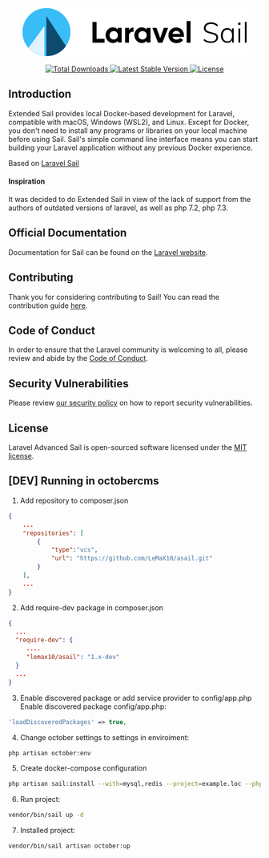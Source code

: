 <p align="center"><img src="/art/logo.svg" alt="Logo Laravel Sail"></p>

<p align="center">
    <a href="https://packagist.org/packages/laravel/sail">
        <img src="https://img.shields.io/packagist/dt/laravel/sail" alt="Total Downloads">
    </a>
    <a href="https://packagist.org/packages/laravel/sail">
        <img src="https://img.shields.io/packagist/v/laravel/sail" alt="Latest Stable Version">
    </a>
    <a href="https://packagist.org/packages/laravel/sail">
        <img src="https://img.shields.io/packagist/l/laravel/sail" alt="License">
    </a>
</p>

## Introduction
Extended Sail provides local Docker-based development for Laravel, compatible with macOS, Windows (WSL2), and Linux. Except for Docker, you don't need to install any programs or libraries on your local machine before using Sail. Sail's simple command line interface means you can start building your Laravel application without any previous Docker experience.

Based on [Laravel Sail](https://github.com/laravel/sail)

#### Inspiration

It was decided to do Extended Sail in view of the lack of support from the authors of outdated versions of laravel, as well as php 7.2, php 7.3.

## Official Documentation

Documentation for Sail can be found on the [Laravel website](https://laravel.com/docs/sail).

## Contributing

Thank you for considering contributing to Sail! You can read the contribution guide [here](.github/CONTRIBUTING.md).

## Code of Conduct

In order to ensure that the Laravel community is welcoming to all, please review and abide by the [Code of Conduct](https://laravel.com/docs/contributions#code-of-conduct).

## Security Vulnerabilities

Please review [our security policy](https://github.com/laravel/sail/security/policy) on how to report security vulnerabilities.

## License

Laravel Advanced Sail is open-sourced software licensed under the [MIT license](LICENSE.md).


## [DEV] Running in octobercms
1. Add repository to composer.json
```json
{
    ...
    "repositories": [
        {
            "type":"vcs",
            "url": "https://github.com/LeMaX10/asail.git"
        }
    ],    
    ...
}
```

2. Add require-dev package in composer.json
```json
{
  ...
  "require-dev": {
     ....
     "lemax10/asail": "1.x-dev"
  }
  ...
}
```

3. Enable discovered package or add service provider to config/app.php
Enable discovered package config/app.php: 
```php
'loadDiscoveredPackages' => true,
```

4. Change october settings to settings in enviroiment:
```bash
php artisan october:env
```

5. Create docker-compose configuration
```bash
php artisan sail:install --with=mysql,redis --project=example.loc --php=7.4
```

6. Run project:
```bash
vendor/bin/sail up -d
```

7. Installed project:
```bash
vendor/bin/sail artisan october:up
```


